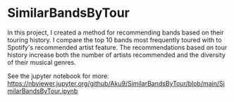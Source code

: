 # SimilarBandsByTour
In this project, I created a method for recommending bands based on their touring history. I compare the top 10 bands most frequently toured with to Spotify's recommended artist feature. The recommendations based on tour history increase both the number of artists recommended and the diversity of their musical genres.

See the jupyter notebook for more: https://nbviewer.jupyter.org/github/Aku9/SimilarBandsByTour/blob/main/SimilarBandsByTour.ipynb
